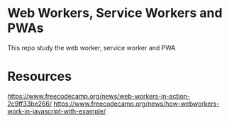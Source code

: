 # Web Workers, Service Workers and PWAs

This repo study the web worker, service worker and PWA

# Resources

https://www.freecodecamp.org/news/web-workers-in-action-2c9ff33be266/
https://www.freecodecamp.org/news/how-webworkers-work-in-javascript-with-example/
